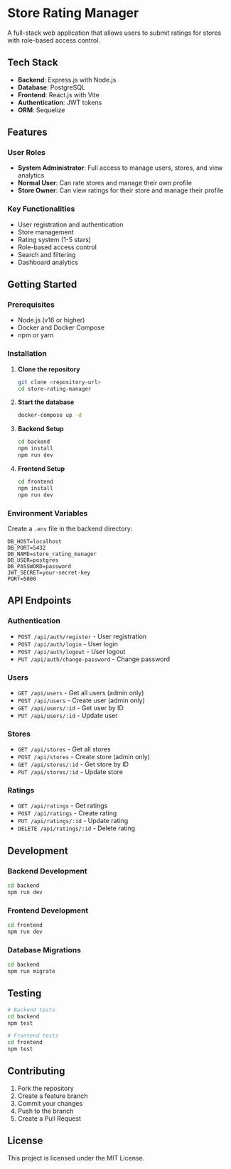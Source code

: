 # Store Rating Manager

A full-stack web application that allows users to submit ratings for stores with role-based access control.

## Tech Stack

- **Backend**: Express.js with Node.js
- **Database**: PostgreSQL
- **Frontend**: React.js with Vite
- **Authentication**: JWT tokens
- **ORM**: Sequelize

## Features

### User Roles
- **System Administrator**: Full access to manage users, stores, and view analytics
- **Normal User**: Can rate stores and manage their own profile
- **Store Owner**: Can view ratings for their store and manage their profile

### Key Functionalities
- User registration and authentication
- Store management
- Rating system (1-5 stars)
- Role-based access control
- Search and filtering
- Dashboard analytics

## Getting Started

### Prerequisites
- Node.js (v16 or higher)
- Docker and Docker Compose
- npm or yarn

### Installation

1. **Clone the repository**
   ```bash
   git clone <repository-url>
   cd store-rating-manager
   ```

2. **Start the database**
   ```bash
   docker-compose up -d
   ```

3. **Backend Setup**
   ```bash
   cd backend
   npm install
   npm run dev
   ```

4. **Frontend Setup**
   ```bash
   cd frontend
   npm install
   npm run dev
   ```

### Environment Variables

Create a `.env` file in the backend directory:

```env
DB_HOST=localhost
DB_PORT=5432
DB_NAME=store_rating_manager
DB_USER=postgres
DB_PASSWORD=password
JWT_SECRET=your-secret-key
PORT=5000
```

## API Endpoints

### Authentication
- `POST /api/auth/register` - User registration
- `POST /api/auth/login` - User login
- `POST /api/auth/logout` - User logout
- `PUT /api/auth/change-password` - Change password

### Users
- `GET /api/users` - Get all users (admin only)
- `POST /api/users` - Create user (admin only)
- `GET /api/users/:id` - Get user by ID
- `PUT /api/users/:id` - Update user

### Stores
- `GET /api/stores` - Get all stores
- `POST /api/stores` - Create store (admin only)
- `GET /api/stores/:id` - Get store by ID
- `PUT /api/stores/:id` - Update store

### Ratings
- `GET /api/ratings` - Get ratings
- `POST /api/ratings` - Create rating
- `PUT /api/ratings/:id` - Update rating
- `DELETE /api/ratings/:id` - Delete rating

## Development

### Backend Development
```bash
cd backend
npm run dev
```

### Frontend Development
```bash
cd frontend
npm run dev
```

### Database Migrations
```bash
cd backend
npm run migrate
```

## Testing

```bash
# Backend tests
cd backend
npm test

# Frontend tests
cd frontend
npm test
```

## Contributing

1. Fork the repository
2. Create a feature branch
3. Commit your changes
4. Push to the branch
5. Create a Pull Request

## License

This project is licensed under the MIT License.


